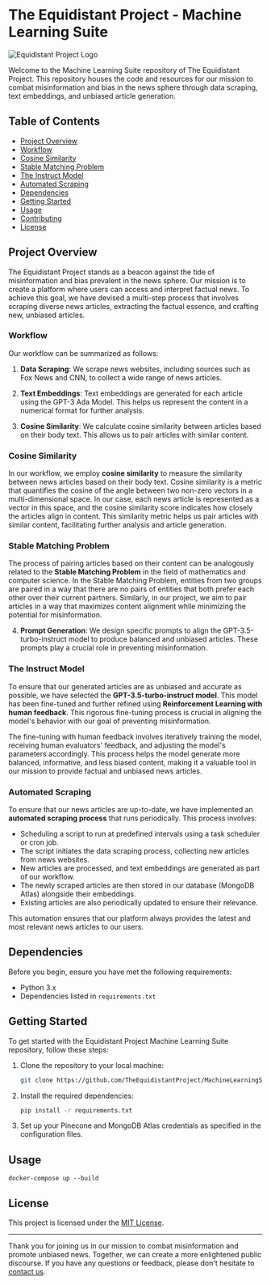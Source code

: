 # The Equidistant Project - Machine Learning Suite

![Equidistant Project Logo](insert_logo_url_here)

Welcome to the Machine Learning Suite repository of The Equidistant Project. This repository houses the code and resources for our mission to combat misinformation and bias in the news sphere through data scraping, text embeddings, and unbiased article generation.

## Table of Contents
- [Project Overview](#project-overview)
- [Workflow](#workflow)
- [Cosine Similarity](#cosine-similarity)
- [Stable Matching Problem](#stable-matching-problem)
- [The Instruct Model](#the-instruct-model)
- [Automated Scraping](#automated-scraping)
- [Dependencies](#dependencies)
- [Getting Started](#getting-started)
- [Usage](#usage)
- [Contributing](#contributing)
- [License](#license)

## Project Overview

The Equidistant Project stands as a beacon against the tide of misinformation and bias prevalent in the news sphere. Our mission is to create a platform where users can access and interpret factual news. To achieve this goal, we have devised a multi-step process that involves scraping diverse news articles, extracting the factual essence, and crafting new, unbiased articles.

### Workflow

Our workflow can be summarized as follows:

1. **Data Scraping**: We scrape news websites, including sources such as Fox News and CNN, to collect a wide range of news articles.

2. **Text Embeddings**: Text embeddings are generated for each article using the GPT-3 Ada Model. This helps us represent the content in a numerical format for further analysis.

3. **Cosine Similarity**: We calculate cosine similarity between articles based on their body text. This allows us to pair articles with similar content.

### Cosine Similarity

In our workflow, we employ **cosine similarity** to measure the similarity between news articles based on their body text. Cosine similarity is a metric that quantifies the cosine of the angle between two non-zero vectors in a multi-dimensional space. In our case, each news article is represented as a vector in this space, and the cosine similarity score indicates how closely the articles align in content. This similarity metric helps us pair articles with similar content, facilitating further analysis and article generation.

### Stable Matching Problem

The process of pairing articles based on their content can be analogously related to the **Stable Matching Problem** in the field of mathematics and computer science. In the Stable Matching Problem, entities from two groups are paired in a way that there are no pairs of entities that both prefer each other over their current partners. Similarly, in our project, we aim to pair articles in a way that maximizes content alignment while minimizing the potential for misinformation.

4. **Prompt Generation**: We design specific prompts to align the GPT-3.5-turbo-instruct model to produce balanced and unbiased articles. These prompts play a crucial role in preventing misinformation.

### The Instruct Model

To ensure that our generated articles are as unbiased and accurate as possible, we have selected the **GPT-3.5-turbo-instruct model**. This model has been fine-tuned and further refined using **Reinforcement Learning with human feedback**. This rigorous fine-tuning process is crucial in aligning the model's behavior with our goal of preventing misinformation.

The fine-tuning with human feedback involves iteratively training the model, receiving human evaluators' feedback, and adjusting the model's parameters accordingly. This process helps the model generate more balanced, informative, and less biased content, making it a valuable tool in our mission to provide factual and unbiased news articles.

### Automated Scraping

To ensure that our news articles are up-to-date, we have implemented an **automated scraping process** that runs periodically. This process involves:

- Scheduling a script to run at predefined intervals using a task scheduler or cron job.
- The script initiates the data scraping process, collecting new articles from news websites.
- New articles are processed, and text embeddings are generated as part of our workflow.
- The newly scraped articles are then stored in our database (MongoDB Atlas) alongside their embeddings.
- Existing articles are also periodically updated to ensure their relevance.

This automation ensures that our platform always provides the latest and most relevant news articles to our users.

## Dependencies

Before you begin, ensure you have met the following requirements:

- Python 3.x
- Dependencies listed in `requirements.txt`

## Getting Started

To get started with the Equidistant Project Machine Learning Suite repository, follow these steps:

1. Clone the repository to your local machine:

   ```bash
   git clone https://github.com/TheEquidistantProject/MachineLearningSuite.git
   ```

2. Install the required dependencies:

   ```bash
   pip install -r requirements.txt
   ```

3. Set up your Pinecone and MongoDB Atlas credentials as specified in the configuration files.

## Usage

`docker-compose up --build`


## License

This project is licensed under the [MIT License](LICENSE).

---

Thank you for joining us in our mission to combat misinformation and promote unbiased news. Together, we can create a more enlightened public discourse. If you have any questions or feedback, please don't hesitate to [contact us](mailto:contact@equidistantproject.com).
